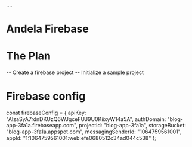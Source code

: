 ....

# Andela Firebase

# The Plan

-- Create a firebase project
-- Initialize a sample project

# Firebase config

const firebaseConfig = {
  apiKey: "AIzaSyA7rdnDKUzQ6WJgceFUJ9U0KiixyW14a5A",
  authDomain: "blog-app-3fa1a.firebaseapp.com",
  projectId: "blog-app-3fa1a",
  storageBucket: "blog-app-3fa1a.appspot.com",
  messagingSenderId: "1064759561001",
  appId: "1:1064759561001:web:efe0680512c34ad044c538"
};